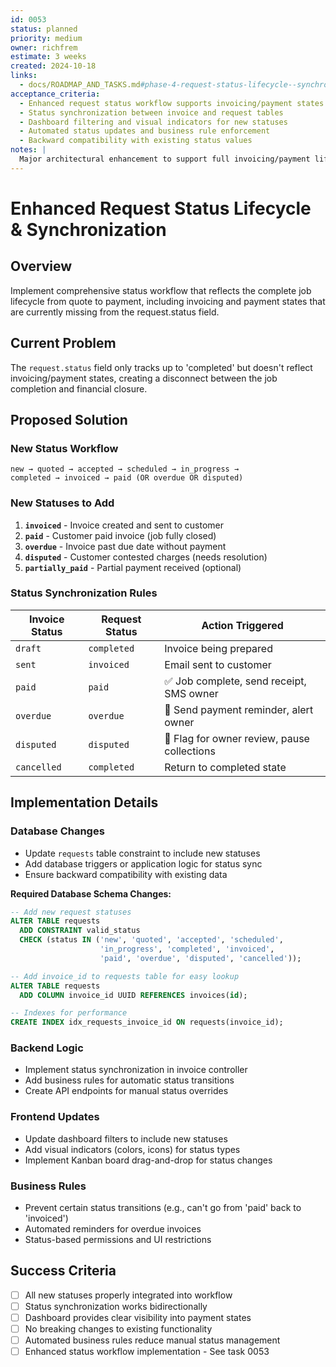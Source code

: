 ```yaml
---
id: 0053
status: planned
priority: medium
owner: richfrem
estimate: 3 weeks
created: 2024-10-18
links:
  - docs/ROADMAP_AND_TASKS.md#phase-4-request-status-lifecycle--synchronization
acceptance_criteria:
  - Enhanced request status workflow supports invoicing/payment states
  - Status synchronization between invoice and request tables
  - Dashboard filtering and visual indicators for new statuses
  - Automated status updates and business rule enforcement
  - Backward compatibility with existing status values
notes: |
  Major architectural enhancement to support full invoicing/payment lifecycle. Adds new statuses (invoiced, paid, overdue, disputed) and automated synchronization rules between invoice and request entities.
---
```


# Enhanced Request Status Lifecycle & Synchronization

## Overview
Implement comprehensive status workflow that reflects the complete job lifecycle from quote to payment, including invoicing and payment states that are currently missing from the request.status field.

## Current Problem
The `request.status` field only tracks up to 'completed' but doesn't reflect invoicing/payment states, creating a disconnect between the job completion and financial closure.

## Proposed Solution

### New Status Workflow
```
new → quoted → accepted → scheduled → in_progress →
completed → invoiced → paid (OR overdue OR disputed)
```

### New Statuses to Add
1. **`invoiced`** - Invoice created and sent to customer
2. **`paid`** - Customer paid invoice (job fully closed)
3. **`overdue`** - Invoice past due date without payment
4. **`disputed`** - Customer contested charges (needs resolution)
5. **`partially_paid`** - Partial payment received (optional)

### Status Synchronization Rules

| Invoice Status | Request Status | Action Triggered |
|---------------|---------------|------------------|
| `draft` | `completed` | Invoice being prepared |
| `sent` | `invoiced` | Email sent to customer |
| `paid` | `paid` | ✅ Job complete, send receipt, SMS owner |
| `overdue` | `overdue` | 🔔 Send payment reminder, alert owner |
| `disputed` | `disputed` | 🚨 Flag for owner review, pause collections |
| `cancelled` | `completed` | Return to completed state |

## Implementation Details

### Database Changes
- Update `requests` table constraint to include new statuses
- Add database triggers or application logic for status sync
- Ensure backward compatibility with existing data

**Required Database Schema Changes:**
```sql
-- Add new request statuses
ALTER TABLE requests
  ADD CONSTRAINT valid_status
  CHECK (status IN ('new', 'quoted', 'accepted', 'scheduled',
                    'in_progress', 'completed', 'invoiced',
                    'paid', 'overdue', 'disputed', 'cancelled'));

-- Add invoice_id to requests table for easy lookup
ALTER TABLE requests
  ADD COLUMN invoice_id UUID REFERENCES invoices(id);

-- Indexes for performance
CREATE INDEX idx_requests_invoice_id ON requests(invoice_id);
```

### Backend Logic
- Implement status synchronization in invoice controller
- Add business rules for automatic status transitions
- Create API endpoints for manual status overrides

### Frontend Updates
- Update dashboard filters to include new statuses
- Add visual indicators (colors, icons) for status types
- Implement Kanban board drag-and-drop for status changes

### Business Rules
- Prevent certain status transitions (e.g., can't go from 'paid' back to 'invoiced')
- Automated reminders for overdue invoices
- Status-based permissions and UI restrictions

## Success Criteria
- [ ] All new statuses properly integrated into workflow
- [ ] Status synchronization works bidirectionally
- [ ] Dashboard provides clear visibility into payment states
- [ ] No breaking changes to existing functionality
- [ ] Automated business rules reduce manual status management
- [ ] Enhanced status workflow implementation - See task 0053
